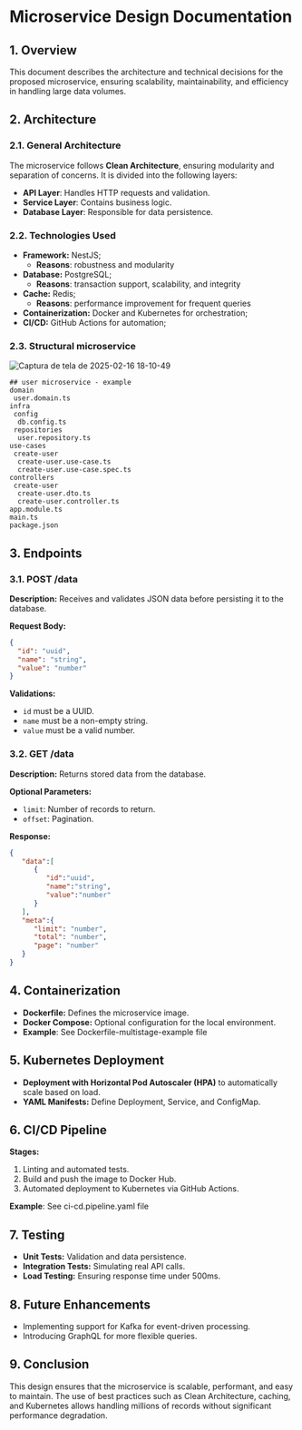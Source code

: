 # Microservice Design Documentation

## 1. Overview

This document describes the architecture and technical decisions for the proposed microservice, ensuring scalability, maintainability, and efficiency in handling large data volumes.

## 2. Architecture

### 2.1. General Architecture

The microservice follows **Clean Architecture**, ensuring modularity and separation of concerns. It is divided into the following layers:

- **API Layer**: Handles HTTP requests and validation.
- **Service Layer**: Contains business logic.
- **Database Layer**: Responsible for data persistence.

### 2.2. Technologies Used

- **Framework:** NestJS;
    - **Reasons**: robustness and modularity
- **Database:** PostgreSQL;
    - **Reasons**: transaction support, scalability, and integrity
- **Cache:** Redis;
    - **Reasons**: performance improvement for frequent queries
- **Containerization:** Docker and Kubernetes for orchestration;
- **CI/CD:** GitHub Actions for automation;

### 2.3. Structural microservice
![Captura de tela de 2025-02-16 18-10-49](https://github.com/user-attachments/assets/0ec9020a-e829-499a-bd97-2c273abf033e)

```
## user microservice - example
domain
 user.domain.ts
infra
 config
  db.config.ts
 repositories
  user.repository.ts
use-cases
 create-user
  create-user.use-case.ts
  create-user.use-case.spec.ts
controllers
 create-user
  create-user.dto.ts
  create-user.controller.ts
app.module.ts
main.ts
package.json
```

## 3. Endpoints

### 3.1. POST /data

**Description:** Receives and validates JSON data before persisting it to the database.

**Request Body:**

```json
{
  "id": "uuid",
  "name": "string",
  "value": "number"
}
```

**Validations:**

- `id` must be a UUID.
- `name` must be a non-empty string.
- `value` must be a valid number.

### 3.2. GET /data

**Description:** Returns stored data from the database.

**Optional Parameters:**

- `limit`: Number of records to return.
- `offset`: Pagination.

**Response:**

```json
{
   "data":[
      {
         "id":"uuid",
         "name":"string",
         "value":"number"
      }
   ],
   "meta":{
      "limit": "number",
      "total": "number",
      "page": "number"
   }
}
```

## 4. Containerization

- **Dockerfile:** Defines the microservice image.
- **Docker Compose:** Optional configuration for the local environment.
- **Example**: See Dockerfile-multistage-example file

## 5. Kubernetes Deployment

- **Deployment with Horizontal Pod Autoscaler (HPA)** to automatically scale based on load.
- **YAML Manifests:** Define Deployment, Service, and ConfigMap.

## 6. CI/CD Pipeline

**Stages:**

1. Linting and automated tests.
2. Build and push the image to Docker Hub.
3. Automated deployment to Kubernetes via GitHub Actions.

**Example**: See ci-cd.pipeline.yaml file

## 7. Testing

- **Unit Tests:** Validation and data persistence.
- **Integration Tests:** Simulating real API calls.
- **Load Testing:** Ensuring response time under 500ms.

## 8. Future Enhancements

- Implementing support for Kafka for event-driven processing.
- Introducing GraphQL for more flexible queries.

## 9. Conclusion

This design ensures that the microservice is scalable, performant, and easy to maintain. The use of best practices such as Clean Architecture, caching, and Kubernetes allows handling millions of records without significant performance degradation.
